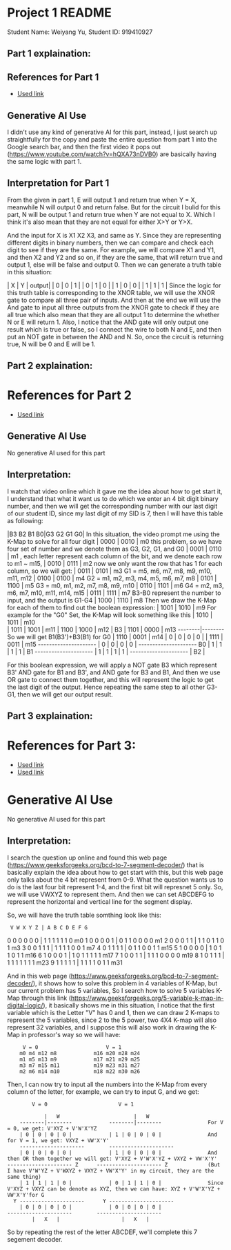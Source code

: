 # Project 1 README

Student Name: Weiyang Yu,  Student ID: 919410927

## Part 1 explaination:

## References for Part 1

* [Used link](https://www.youtube.com/watch?v=hQXA73nDVB0)

## Generative AI Use

I didn't use any kind of generative AI for this part, instead, I just search up straightfully for the copy and paste
the entire question from part 1 into the Google search bar, and then the first video it pops out (https://www.youtube.com/watch?v=hQXA73nDVB0) 
are basically having the same logic with part 1.

## Interpretation for Part 1

From the given in part 1, E will output 1 and return true when Y = X, meanwhile N will output 0 and return false.
But for the circuit I bulid for this part, N will be output 1 and return true when Y are not equal to X. Which I think
it's also mean that they are not equal for either X>Y or Y>X.

And the input for X is X1 X2 X3, and same as Y. Since they are representing different digits in binary numbers,
then we can compare and check each digit to see if they are the same. For example, we will compare X1 and Y1, and then X2 and Y2 and so on, if they are the same, that will return true and output 1, else will be false and output 0.
Then we can generate a truth table in this situation:

| X | Y | output|
| 0 | 0 |   1   |
| 0 | 1 |   0   |
| 1 | 0 |   0   |
| 1 | 1 |   1   |    Since the logic for this truth table is corresponding to the XNOR table, we will use the XNOR gate to compare all three pair of inputs. And then at the end we will use the And gate to input all three outputs from the XNOR gate to check if they are all true which also mean that they are all output 1 to determine the whether N or E will return 1. Also, I notice that the AND gate will only output one result which is true or false, so I connect the wire to both N and E, and then put an NOT gate in between the AND and N. So, once the circuit is returning true, N will be 0 and E will be 1.

## Part 2 explaination:

# References for Part 2

* [Used link](https://www.youtube.com/watch?v=7v_Vn75iJYI)

## Generative AI Use

No generative AI used for this part

## Interpretation:

I watch that video online which it gave me the idea about how to get start it, I understand that what it want us to do which we enter an 4 bit digit binary number, and then we will get the corresponding number with our last digit of our student ID, since my last digit of my SID is 7, then I will have this table as following:

|B3 B2 B1 B0|G3 G2 G1 G0|      In this situation, the video prompt me using the K-Map to solve for all four digit
| 0000 | 0010 | m0        this problem, so we have four set of number and we denote them as G3, G2, G1, and G0
| 0001 | 0110 | m1        , each letter represent each column of the bit, and we denote each row to m1 ~ m15,
| 0010 | 0111 | m2        now we only want the row that has 1 for each column, so we will get:
| 0011 | 0101 | m3          G1 = m5, m6, m7, m8, m9, m10, m11, m12
| 0100 | 0100 | m4          G2 = m1, m2, m3, m4, m5, m6, m7, m8
| 0101 | 1100 | m5          G3 = m0, m1, m2, m7, m8, m9, m10
| 0110 | 1101 | m6          G4 = m2, m3, m6, m7, m10, m11, m14, m15
| 0111 | 1111 | m7          B3-B0 represent the number to input, and the output is G1-G4
| 1000 | 1110 | m8          Then we draw the K-Map for each of them to find out the boolean expression:
| 1001 | 1010 | m9          For example for the "G0" Set, the K-Map will look something like this
| 1010 | 1011 | m10                 
| 1011 | 1001 | m11 
| 1100 | 1000 | m12                             |   B3
| 1101 | 0000 | m13                     --------|--------      So we will get B1(B3')+B3(B1) for G0
| 1110 | 0001 | m14                     | 0 | 0 | 0 | 0 |
| 1111 | 0011 | m15                     ---------------------
                                        | 0 | 0 | 0 | 0 |
                                    --------------------- B0
                                        | 1 | 1 | 1 | 1 |
                                    B1  ---------------------
                                        | 1 | 1 | 1 | 1 |
                                    ---------------------
                                            |  B2   |

For this boolean expression, we will apply a NOT gate B3 which represent B3' AND gate for B1 and B3', and AND gate for B3 and B1, And then we use OR gate to connect them together, and this will represent the logic to get the last digit of the output. Hence repeating the same step to all other G3-G1, then we will get our output result.

## Part 3 explaination:

# References for Part 3:
* [Used link](https://www.geeksforgeeks.org/5-variable-k-map-in-digital-logic/)
* [Used link](https://www.geeksforgeeks.org/bcd-to-7-segment-decoder/)

# Generative AI Use

No generative AI used for this part

## Interpretation:

I search the question up online and found this web page (https://www.geeksforgeeks.org/bcd-to-7-segment-decoder/) that is basically explain the idea about how to get start with this, but this web page only talks about the 4 bit represent from 0-9. What the question wants us to do is the last four bit represent 1-4, and the first bit will represnet 5 only. So, we will use VWXYZ to represent them. And then we can set ABCDEFG to represent the horizontal and vertical line for the segment display.

So, we will have the truth table somthing look like this:

     V W X Y Z | A B C D E F G 
  0  0 0 0 0 0 | 1 1 1 1 1 1 0 m0
  1  0 0 0 0 1 | 0 1 1 0 0 0 0 m1
  2  0 0 0 1 1 | 1 1 0 1 1 0 1 m3
  3  0 0 1 1 1 | 1 1 1 1 0 0 1 m7
  4  0 1 1 1 1 | 0 1 1 0 0 1 1 m15
  5  1 0 0 0 0 | 1 0 1 1 0 1 1 m16
  6  1 0 0 0 1 | 1 0 1 1 1 1 1 m17
  7  1 0 0 1 1 | 1 1 1 0 0 0 0 m19
  8  1 0 1 1 1 | 1 1 1 1 1 1 1 m23
  9  1 1 1 1 1 | 1 1 1 1 0 1 1 m31

And in this web page (https://www.geeksforgeeks.org/bcd-to-7-segment-decoder/), it shows how to solve this problem in 4 variables of K-Map, but our current problem has 5 variables, So I search how to solve 5 variables K-Map through this link (https://www.geeksforgeeks.org/5-variable-k-map-in-digital-logic/), it basically shows me in this situation, I notice that the first variable which is the Letter "V" has 0 and 1, then we can draw 2 K-maps to represent the 5 variables, since 2 to the 5 power, two 4X4 K-map will also represent 32 variables, and I suppose this will also work in drawing the K-Map in professor's way so we will have:

         V = 0                      V = 1
        m0 m4 m12 m8            m16 m20 m28 m24
        m1 m5 m13 m9            m17 m21 m29 m25
        m3 m7 m15 m11           m19 m23 m31 m27
        m2 m6 m14 m10           m18 m22 m30 m26

Then, I can now try to input all the numbers into the K-Map from every column of the letter, for example, we can try to input G, and we get:

            V = 0                       V = 1

                |   W                        |   W
        --------|--------            --------|--------               For V = 0, we get: V'XYZ + V'W'X'YZ
        | 0 | 0 | 0 | 0 |            | 1 | 0 | 0 | 0 |               And for V = 1, we get: VXYZ + VW'X'Y'
        ---------------------        ---------------------
        | 0 | 0 | 0 | 0 |            | 1 | 0 | 0 | 0 |               And then OR them together we will get: V'XYZ + V'W'X'YZ + VXYZ + VW'X'Y'
    --------------------- Z      --------------------- Z             (But I have V'W'YZ + V'WXYZ + VXYZ + VW'X'Y' in my circuit, they are the same thing)
        | 1 | 1 | 1 | 0 |            | 0 | 1 | 1 | 0 |               Since V'XYZ + VXYZ can be denote as XYZ, then we can have: XYZ + V'W'X'YZ + VW'X'Y'for G
      Y ---------------------      Y ---------------------
        | 0 | 0 | 0 | 0 |            | 0 | 0 | 0 | 0 |
    ---------------------        ---------------------
            |   X   |                    |   X   |

So by repeating the rest of the letter ABCDEF, we'll complete this 7 segement decoder.